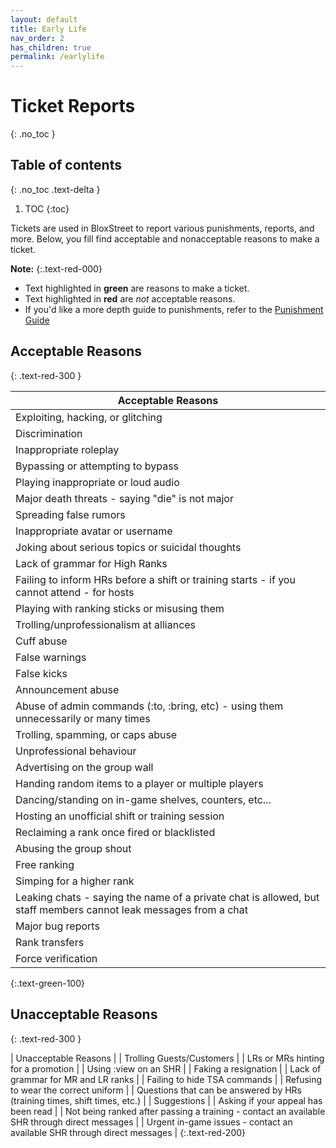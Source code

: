 ```yaml
---
layout: default
title: Early Life
nav_order: 2
has_children: true
permalink: /earlylife
---
```


# Ticket Reports
{: .no_toc }

## Table of contents
{: .no_toc .text-delta }

1. TOC
{:toc}

Tickets are used in BloxStreet to report various punishments, reports, and more. Below, you fill find acceptable and nonacceptable reasons to make a ticket.

**Note:**
{:.text-red-000} 
- Text highlighted in **green** are reasons to make a ticket.
- Text highlighted in **red** are *not* acceptable reasons. 
- If you'd like a more depth guide to punishments, refer to the [Punishment Guide](https://support.bloxstreet.store/guides/punishment-guide.html)

## Acceptable Reasons
{: .text-red-300 } 

| Acceptable Reasons | 
| ------ | 
| Exploiting, hacking, or glitching | 
| Discrimination |
| Inappropriate roleplay | 
| Bypassing or attempting to bypass | 
| Playing inappropriate or loud audio | 
| Major death threats - saying "die" is not major | 
| Spreading false rumors | 
| Inappropriate avatar or username | 
| Joking about serious topics or suicidal thoughts | 
| Lack of grammar for High Ranks | 
| Failing to inform HRs before a shift or training starts - if you cannot attend - for hosts | 
| Playing with ranking sticks or misusing them | 
| Trolling/unprofessionalism at alliances | 
| Cuff abuse | 
| False warnings |
| False kicks | 
| Announcement abuse | 
| Abuse of admin commands (:to, :bring, etc) - using them unnecessarily or many times | 
| Trolling, spamming, or caps abuse | 
| Unprofessional behaviour | 
| Advertising on the group wall | 
| Handing random items to a player or multiple players |
| Dancing/standing on in-game shelves, counters, etc... | 
| Hosting an unofficial shift or training session | 
| Reclaiming a rank once fired or blacklisted | 
| Abusing the group shout | 
| Free ranking | 
| Simping for a higher rank | 
| Leaking chats - saying the name of a private chat is allowed, but staff members cannot leak messages from a chat |
| Major bug reports | 
| Rank transfers | 
| Force verification | 
{:.text-green-100} 

## Unacceptable Reasons 
{: .text-red-300 } 

| Unacceptable Reasons | 
| Trolling Guests/Customers | 
| LRs or MRs hinting for a promotion | 
| Using :view on an SHR | 
| Faking a resignation | 
| Lack of grammar for MR and LR ranks | 
| Failing to hide TSA commands | 
| Refusing to wear the correct uniform | 
| Questions that can be answered by HRs (training times, shift times, etc.) | 
| Suggestions | 
| Asking if your appeal has been read | 
| Not being ranked after passing a training - contact an available SHR through direct messages | 
| Urgent in-game issues - contact an available SHR through direct messages | 
{:.text-red-200} 
